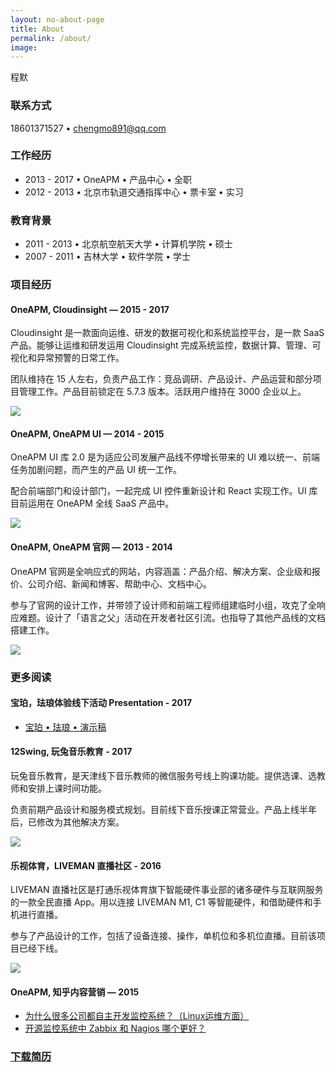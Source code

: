 ```yaml
---
layout: no-about-page
title: About
permalink: /about/
image:
---
```


程默

### 联系方式

18601371527  •  [chengmo891@qq.com](mailto:chengmo891@qq.com)

### 工作经历

* 2013 - 2017 • OneAPM • 产品中心 • 全职
* 2012 - 2013 • 北京市轨道交通指挥中心 • 票卡室 • 实习

### 教育背景

* 2011 - 2013 • 北京航空航天大学 • 计算机学院 • 硕士
* 2007 - 2011 • 吉林大学 • 软件学院 • 学士

### 项目经历

#### OneAPM, Cloudinsight — 2015 - 2017

Cloudinsight 是一款面向运维、研发的数据可视化和系统监控平台，是一款 SaaS 产品。能够让运维和研发运用 Cloudinsight 完成系统监控，数据计算、管理、可视化和异常预警的日常工作。

团队维持在 15 人左右，负责产品工作：竞品调研、产品设计、产品运营和部分项目管理工作。产品目前锁定在 5.7.3 版本。活跃用户维持在 3000 企业以上。

![](../images/resume-i-1.png)

#### OneAPM, OneAPM UI — 2014 - 2015

OneAPM UI 库 2.0 是为适应公司发展产品线不停增长带来的 UI 难以统一、前端任务加剧问题，而产生的产品 UI 统一工作。

配合前端部门和设计部门，一起完成 UI 控件重新设计和 React 实现工作。UI 库目前运用在 OneAPM 全线 SaaS 产品中。

![](../images/resume-i-2.png)

#### OneAPM, OneAPM 官网 — 2013 - 2014

OneAPM 官网是全响应式的网站，内容涵盖：产品介绍、解决方案、企业级和报价、公司介绍、新闻和博客、帮助中心、文档中心。

参与了官网的设计工作，并带领了设计师和前端工程师组建临时小组，攻克了全响应难题。设计了「语言之父」活动在开发者社区引流。也指导了其他产品线的文档搭建工作。

![](../images/resume-i-3.png)

### 更多阅读

#### 宝珀，珐琅体验线下活动 Presentation - 2017

* [宝珀 • 珐琅 • 演示稿](http://tvvomomo.github.io/design/2017/05/17/blancpain-enamel-presentation.html)

#### 12Swing, 玩兔音乐教育 - 2017

玩兔音乐教育，是天津线下音乐教师的微信服务号线上购课功能。提供选课、选教师和安排上课时间功能。

负责前期产品设计和服务模式规划。目前线下音乐授课正常营业。产品上线半年后，已修改为其他解决方案。

![](../images/resume-i-5.png)

#### 乐视体育，LIVEMAN 直播社区 - 2016

LIVEMAN 直播社区是打通乐视体育旗下智能硬件事业部的诸多硬件与互联网服务的一款全民直播 App。用以连接 LIVEMAN M1, C1 等智能硬件，和借助硬件和手机进行直播。

参与了产品设计的工作，包括了设备连接、操作，单机位和多机位直播。目前该项目已经下线。

![](../images/resume-i-4.png)

#### OneAPM, 知乎内容营销 — 2015

* [为什么很多公司都自主开发监控系统？（Linux运维方面）](https://www.zhihu.com/question/27464246/answer/75205681)
* [开源监控系统中 Zabbix 和 Nagios 哪个更好？](https://www.zhihu.com/question/19973178/answer/75054424)

### [下载简历](../resume.pdf)
